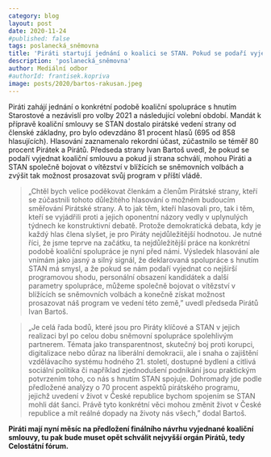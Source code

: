 ```yaml
---
category: blog
layout: post
date: 2020-11-24
#published: false
tags: poslanecká_sněmovna
title: 'Piráti startují jednání o koalici se STAN. Pokud se podaří vyjednat spolupráci, můžeme být vítězi příštích voleb, říká Bartoš'
description: 'poslanecká_sněmovna'
author: Mediální odbor
#authorId: frantisek.kopriva
image: posts/2020/bartos-rakusan.jpeg
---
```


Piráti zahájí jednání o konkrétní podobě koaliční spolupráce s hnutím Starostové a nezávislí pro volby 2021 a následující volební období. Mandát k přípravě koaliční smlouvy se STAN dostalo pirátské vedení strany od členské základny, pro bylo odevzdáno 81 procent hlasů (695 od 858 hlasujících). Hlasování zaznamenalo rekordní účast, zúčastnilo se téměř 80 procent Pirátek a Pirátů. Předseda strany Ivan Bartoš uvedl, že pokud se podaří vyjednat koaliční smlouvu a pokud ji strana schválí, mohou Piráti a STAN společně bojovat o vítězství v blížících se sněmovních volbách a  zvýšit tak možnost prosazovat svůj program v příští vládě.

> „Chtěl bych velice poděkovat členkám a členům Pirátské strany, kteří se zúčastnili tohoto důležitého hlasování o možném budoucím směřování Pirátské strany. A to jak těm, kteří hlasovali pro, tak i těm, kteří se vyjádřili proti a jejich oponentní názory vedly v uplynulých týdnech ke konstruktivní debatě. Protože demokratická debata, kdy je každý hlas člena slyšet, je pro Piráty nejdůležitější hodnotou. Je nutné říci, že jsme teprve na začátku, ta nejdůležitější práce na konkrétní podobě koaliční spolupráce je nyní před námi. Výsledek hlasování ale vnímám jako jasný a silný signál, že deklarovaná spolupráce s hnutím STAN má smysl, a že pokud se nám podaří vyjednat co nejširší programovou shodu, personální obsazení kandidátek a další parametry spolupráce, můžeme společně bojovat o vítězství v blížících se sněmovních volbách a konečně získat možnost prosazovat náš program ve vedení této země,” uvedl předseda Pirátů Ivan Bartoš. 

> „Je celá řada bodů, které jsou pro Piráty klíčové a STAN v jejich realizaci byl po celou dobu sněmovní spolupráce spolehlivým partnerem. Témata jako transparentnost, skutečný boj proti korupci, digitalizace nebo důraz na liberální demokracii, ale i snaha o zajištění vzdělávacího systému hodného 21. století, dostupné bydlení a citlivá sociální politika či například zjednodušení podnikání jsou praktickým potvrzením toho, co nás s hnutím STAN spojuje. Dohromady jde podle předložené analýzy o 70 procent aspektů pirátského programu, jejichž uvedení v život v České republice bychom spojením se STAN mohli dát šanci. Právě tyto konkrétní věci  mohou změnit život v České republice a mít reálné dopady na životy nás všech,” dodal Bartoš.

**Piráti mají nyní měsíc na předložení finálního návrhu vyjednané koaliční smlouvy, tu pak bude muset opět schválit nejvyšší orgán Pirátů, tedy Celostátní fórum.**
